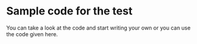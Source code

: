 # Sample code for the test
You can take a look at the code and start writing your own or you can
use the code given here. 

